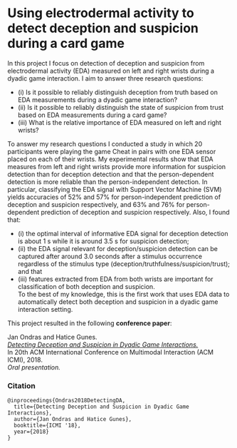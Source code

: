 # Using electrodermal activity to detect deception and suspicion during a card game

In this project I focus on detection of deception and suspicion from
electrodermal activity (EDA) measured on left and right wrists during a dyadic game interaction. I aim to answer three research
questions: 

*  (i) Is it possible to reliably distinguish deception from truth based on EDA measurements during a dyadic game interaction? <br>
*	(ii) Is it possible to reliably distinguish the state of suspicion from trust based on EDA measurements during a card game? <br>
*	(iii) What is the relative importance of EDA measured on left and right wrists? <br>

To answer my research questions I conducted a study in which 20 participants were playing the game Cheat in pairs with 
one EDA sensor placed on each of their wrists. My experimental results show that EDA measures from left and right
wrists provide more information for suspicion detection than for
deception detection and that the person-dependent detection is
more reliable than the person-independent detection. In particular,
classifying the EDA signal with Support Vector Machine (SVM)
yields accuracies of 52% and 57% for person-independent prediction of deception and suspicion respectively, and 63% and 76% for
person-dependent prediction of deception and suspicion respectively. Also, I found that: 

*	(i) the optimal interval of informative EDA signal for deception detection is about 1 s while it is around 3.5 s for suspicion detection; <br>
*	(ii) the EDA signal relevant for deception/suspicion detection can be captured after around 3.0 seconds
after a stimulus occurrence regardless of the stimulus type (deception/truthfulness/suspicion/trust); and that 
*	(iii) features extracted from EDA from both wrists are important for classification of both
deception and suspicion. <br>To the best of my knowledge, this is the
first work that uses EDA data to automatically detect both deception
and suspicion in a dyadic game interaction setting.

This project resulted in the following **conference paper**:

Jan Ondras and Hatice Gunes.<br>
[*Detecting Deception and Suspicion in Dyadic Game Interactions.*](https://dl.acm.org/citation.cfm?id=3242993)<br>
In 20th ACM International Conference on Multimodal Interaction (ACM ICMI), 2018.<br>
*Oral presentation.*

### Citation

	@inproceedings{Ondras2018DetectingDA,
	  title={Detecting Deception and Suspicion in Dyadic Game Interactions},
	  author={Jan Ondras and Hatice Gunes},
	  booktitle={ICMI '18},
	  year={2018}
	}
